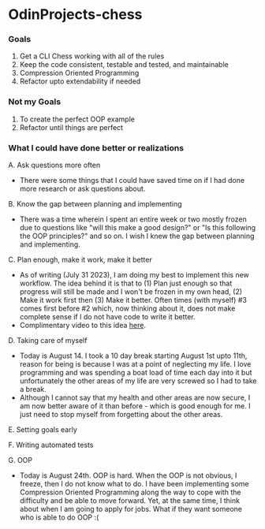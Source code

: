 # OdinProjects-chess

### Goals
1. Get a CLI Chess working with all of the rules
1. Keep the code consistent, testable and tested, and maintainable
1. Compression Oriented Programming
1. Refactor upto extendability if needed

### Not my Goals
1. To create the perfect OOP example
1. Refactor until things are perfect


### What I could have done better or realizations

A. Ask questions more often
- There were some things that I could have saved time on if I had done more research or ask questions about.

B. Know the gap between planning and implementing
- There was a time wherein I spent an entire week or two mostly frozen due to questions like "will this make a good design?" or "Is this following the OOP principles?" and so on. I wish I knew the gap between planning and implementing.

C. Plan enough, make it work, make it better
- As of writing (July 31 2023), I am doing my best to implement this new workflow. The idea behind it is that to (1) Plan just enough so that progress will still be made and I won't be frozen in my own head, (2) Make it work first then (3) Make it better. Often times (with myself) #3 comes first before #2 which, now thinking about it, does not make complete sense if I do not have code to write it better.
- Complimentary video to this idea [here](https://www.youtube.com/watch?v=0czUk0j6zLg).

D. Taking care of myself
- Today is August 14. I took a 10 day break starting August 1st upto 11th, reason for being is because I was at a point of neglecting my life. I love programming and was spending a boat load of time each day into it but unfortunately the other areas of my life are very screwed so I had to take a break.
- Although I cannot say that my health and other areas are now secure, I am now better aware of it than before - which is good enough for me. I just need to stop myself from forgetting about the other areas.

E. Setting goals early

F. Writing automated tests

G. OOP
- Today is August 24th. OOP is hard. When the OOP is not obvious, I freeze, then I do not know what to do. I have been implementing some Compression Oriented Programming along the way to cope with the difficulty and be able to move forward. Yet, at the same time, I think about when I am going to apply for jobs. What if they want someone who is able to do OOP :(